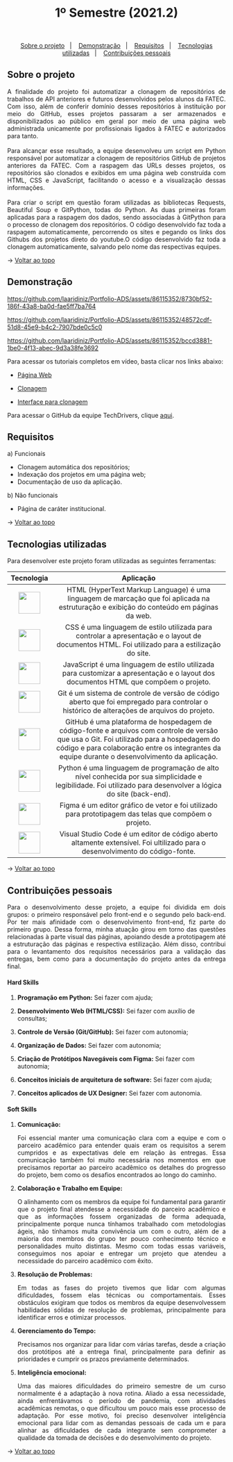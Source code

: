 <h1 align="center">1º Semestre (2021.2)</h1>

<br id="topo">

<p align="center">
  <a href="#about">Sobre o projeto</a>&nbsp;&nbsp;&nbsp;|&nbsp;&nbsp;&nbsp;
  <a href="#demo">Demonstração</a>&nbsp;&nbsp;&nbsp;|&nbsp;&nbsp;&nbsp;
  <a href="#requirements">Requisitos</a>&nbsp;&nbsp;&nbsp;|&nbsp;&nbsp;&nbsp;
  <a href="#tech">Tecnologias utilizadas</a>&nbsp;&nbsp;&nbsp;|&nbsp;&nbsp;&nbsp;
  <a href="#dev">Contribuições pessoais</a>
</p>

<div id="about">

## Sobre o projeto

<p align="justify">A finalidade do projeto foi automatizar a clonagem de repositórios de trabalhos de API anteriores e futuros desenvolvidos pelos alunos da FATEC. Com isso, além de conferir domínio desses repositórios à instituição por meio do GitHub, esses projetos passaram a ser armazenados e disponibilizados ao público em geral por meio de uma página web administrada unicamente por profissionais ligados à FATEC e autorizados para tanto.
<br><br>
Para alcançar esse resultado, a equipe desenvolveu um script em Python responsável por automatizar a clonagem de repositórios GitHub de projetos anteriores da FATEC. Com a raspagem das URLs desses projetos, os repositórios são clonados e exibidos em uma página web construída com HTML, CSS e JavaScript, facilitando o acesso e a visualização dessas informações.
<br><br>
Para criar o script em questão foram utilizadas as bibliotecas Requests, Beautiful Soup e GitPython, todas do Python. As duas primeiras foram aplicadas para a raspagem dos dados, sendo associadas à GitPython para o processo de clonagem dos repositórios. O código desenvolvido faz toda a raspagem automaticamente, percorrendo os sites e pegando os links dos Githubs dos projetos direto do youtube.O código desenvolvido faz toda a clonagem automaticamente, salvando pelo nome das respectivas equipes.</p>

→ [Voltar ao topo](#topo)

</div>

<div id="demo">

## Demonstração


https://github.com/laaridiniz/Portfolio-ADS/assets/86115352/8730bf52-186f-43a8-ba0d-fae5ff7ba764


https://github.com/laaridiniz/Portfolio-ADS/assets/86115352/48572cdf-51d8-45e9-b4c2-7907bde0c5c0


https://github.com/laaridiniz/Portfolio-ADS/assets/86115352/bccd3881-1be0-4f13-abec-9d3a38fe3692


Para acessar os tutoriais completos em vídeo, basta clicar nos links abaixo:

* [Página Web](https://www.youtube.com/watch?v=DV-dKaON3MU)

* [Clonagem](https://www.youtube.com/watch?v=h6XxaiR124c)

* [Interface para clonagem](https://www.youtube.com/watch?v=l5Hon-ichZ8)

Para acessar o GitHub da equipe TechDrivers, clique [aqui](https://github.com/TechDriversFatec/TechDrivers).

</div>

<div id="requirements">

## Requisitos

a) Funcionais

* Clonagem automática dos repositórios; 
* Indexação dos projetos em uma página web;
* Documentação de uso da aplicação.

b) Não funcionais

* Página de caráter institucional.

→ [Voltar ao topo](#topo)

</div>

<div id="tech">

## Tecnologias utilizadas

Para desenvolver este projeto foram utilizadas as seguintes ferramentas:

| Tecnologia | Aplicação |
|:--------:|:-----------:|
| <img width="50 rem" src="https://cdn.jsdelivr.net/gh/devicons/devicon/icons/html5/html5-original.svg"/> | HTML (HyperText Markup Language) é uma linguagem de marcação que foi aplicada na estruturação e exibição do conteúdo em páginas da web. |
| <img width="50 rem" src="https://cdn.jsdelivr.net/gh/devicons/devicon/icons/css3/css3-original.svg"/>  | CSS é uma linguagem de estilo utilizada para controlar a apresentação e o layout de documentos HTML. Foi utilizado para a estilização do site. |
| <img width="50 rem" src="https://cdn.jsdelivr.net/gh/devicons/devicon/icons/javascript/javascript-original.svg" /> | JavaScript é uma linguagem de estilo utilizada para customizar a apresentação e o layout dos documentos HTML que compõem o projeto. |
| <img width="50 rem" src="https://cdn.jsdelivr.net/gh/devicons/devicon/icons/git/git-original.svg" /> | Git é um sistema de controle de versão de código aberto que foi empregado para controlar o histórico de alterações de arquivos do projeto. |
| <img width="50 rem" src="https://cdn.jsdelivr.net/gh/devicons/devicon/icons/github/github-original.svg" /> </a> | GitHub é uma plataforma de hospedagem de código-fonte e arquivos com controle de versão que usa o Git. Foi utilizado para a hospedagem do código e para colaboração entre os integrantes da equipe durante o desenvolvimento da aplicação. |
| <img width="50 rem" src="https://cdn.jsdelivr.net/gh/devicons/devicon/icons/python/python-original.svg" />  | Python é uma linguagem de programação de alto nível conhecida por sua simplicidade e legibilidade. Foi utilizado para desenvolver a lógica do site (back-end).| 
| <img width="50 rem" src="https://cdn.jsdelivr.net/gh/devicons/devicon/icons/figma/figma-original.svg" /> | Figma é um editor gráfico de vetor e foi utilizado para prototipagem das telas que compõem o projeto. |
| <img width="50 rem" src="https://cdn.jsdelivr.net/gh/devicons/devicon/icons/vscode/vscode-original.svg" /> | Visual Studio Code é um editor de código aberto altamente extensível. Foi ultilizado para o desenvolvimento do código-fonte. |


→ [Voltar ao topo](#topo)

</div>

<div id="dev">

## Contribuições pessoais

<p align="justify">Para o desenvolvimento desse projeto, a equipe foi dividida em dois grupos: o primeiro responsável pelo front-end e o segundo pelo back-end. Por ter mais afinidade com o desenvolvimento front-end, fiz parte do primeiro grupo. Dessa forma, minha atuação girou em torno das questões relacionadas à parte visual das páginas, apoiando desde a prototipagem até a estruturação das páginas e respectiva estilização. Além disso, contribui para o levantamento dos requisitos necessários para a validação das entregas, bem como para a documentação do projeto antes da entrega final.</p>

#### Hard Skills

1. **Programação em Python:** Sei fazer com ajuda;

2. **Desenvolvimento Web (HTML/CSS):** Sei fazer com auxílio de consultas;

3. **Controle de Versão (Git/GitHub):** Sei fazer com autonomia;

4. **Organização de Dados:** Sei fazer com autonomia;

5. **Criação de Protótipos Navegáveis com Figma:** Sei fazer com autonomia;

6. **Conceitos iniciais de arquitetura de software:** Sei fazer com ajuda;

7. **Conceitos aplicados de UX Designer:** Sei fazer com autonomia.

#### Soft Skills  

1. **Comunicação:** <p align="justify">Foi essencial manter uma comunicação clara com a equipe e com o parceiro acadêmico para entender quais eram os requisitos a serem cumpridos e as expectativas dele em relação às entregas. Essa comunicação também foi muito necessária nos momentos em que precisamos reportar ao parceiro acadêmico os detalhes do progresso do projeto, bem como os desafios encontrados ao longo do caminho.</p> 

2. **Colaboração e Trabalho em Equipe:** <p align="justify">O alinhamento com os membros da equipe foi fundamental para garantir que o projeto final atendesse a necessidade do parceiro acadêmico e que as informações fossem organizadas de forma adequada, principalmente porque nunca tínhamos trabalhado com metodologias ágeis, não tínhamos muita convivência um com o outro, além de a maioria dos membros do grupo ter pouco conhecimento técnico e personalidades muito distintas. Mesmo com todas essas variáveis, conseguimos nos apoiar e entregar um projeto que atendeu a necessidade do parceiro acadêmico com êxito. </p> 

3. **Resolução de Problemas:** <p align="justify">Em todas as fases do projeto tivemos que lidar com algumas dificuldades, fossem elas técnicas ou comportamentais. Esses obstáculos exigiram que todos os membros da equipe desenvolvessem habilidades sólidas de resolução de problemas, principalmente para identificar erros e otimizar processos.</p> 

4. **Gerenciamento do Tempo:** <p align="justify">Precisamos nos organizar para lidar com várias tarefas, desde a criação dos protótipos até a entrega final, principalmente para definir as prioridades e cumprir os prazos previamente determinados.</p> 

5. **Inteligência emocional:** <p align="justify">Uma das maiores dificuldades do primeiro semestre de um curso normalmente é a adaptação à nova rotina. Aliado a essa necessidade, ainda enfrentávamos o período de pandemia, com atividades acadêmicas remotas, o que dificultou um pouco mais esse processo de adaptação. Por esse motivo, foi preciso desenvolver inteligência emocional para lidar com as demandas pessoais de cada um e para alinhar as dificuldades de cada integrante sem comprometer a qualidade da tomada de decisões e do desenvolvimento do projeto.</p> 

→ [Voltar ao topo](#topo)

</div>
